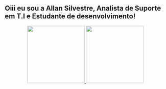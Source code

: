 ## Oiii eu sou a Allan Silvestre, Analista de Suporte em T.I e Estudante de desenvolvimento!
<div align="center">
  <a href="https://github.com/allan-silvestre">
  <img height="180em" src="https://github-readme-stats.vercel.app/api?username=allan-silvestre&show_icons=true&theme=dracula&include_all_commits=true&count_private=true"/>
  <img height="180em" src="https://github-readme-stats.vercel.app/api/top-langs/?username=allan-silvestre&layout=compact&langs_count=7&theme=dracula"/>
</div>
